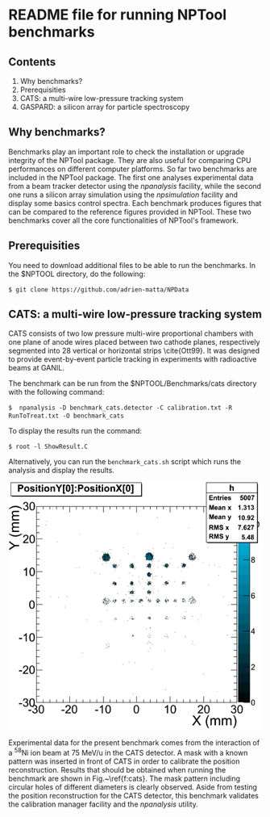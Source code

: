 README file for running NPTool benchmarks
=========================================

Contents
--------

1. Why benchmarks?
2. Prerequisities
3. CATS: a multi-wire low-pressure tracking system
4. GASPARD: a silicon array for particle spectroscopy



## Why benchmarks?
Benchmarks play an important role to check the installation or upgrade integrity
of the NPTool package. They are also useful for comparing CPU performances on
different computer platforms. So far two benchmarks are included in the NPTool
package. The first one analyses experimental data from a beam tracker detector
using the _npanalysis_ facility, while the second one runs a silicon array
simulation using the _npsimulation_ facility and display some basics
control spectra. Each benchmark produces figures that can be compared to the
reference figures provided in NPTool. These two benchmarks cover all the core
functionalities of NPTool's framework.



## Prerequisities
You need to download additional files to be able to run the benchmarks. In the
$NPTOOL directory, do the following:

```
$ git clone https://github.com/adrien-matta/NPData

```



## CATS: a multi-wire low-pressure tracking system
CATS consists of two low pressure multi-wire proportional chambers with one plane
of anode wires placed between two cathode planes, respectively segmented into 28
vertical or horizontal strips \cite{Ott99}. It was designed to provide
event-by-event particle tracking in experiments with radioactive beams at GANIL.

The benchmark can be run from the $NPTOOL/Benchmarks/cats directory with the 
following command:
```
$  npanalysis -D benchmark_cats.detector -C calibration.txt -R RunToTreat.txt -O benchmark_cats
```

To display the results run the command:
```
$ root -l ShowResult.C
```

Alternatively, you can run the `benchmark_cats.sh` script which runs the 
analysis and display the results.

![essai](../Benchmarks/cats/cats_ref.png)

Experimental data for the present benchmark comes from the interaction of a
<sup>58</sup>Ni ion beam at 75 MeV/u in the CATS detector. A mask with a known
pattern was inserted in front of CATS in order to calibrate the position
reconstruction. Results that should be obtained when running the benchmark
are shown in Fig.~\ref{f:cats}. The mask pattern including circular holes of
different diameters is clearly observed.
Aside from testing the position reconstruction for the CATS
detector, this benchmark validates the calibration manager facility and the
_npanalysis_ utility.


